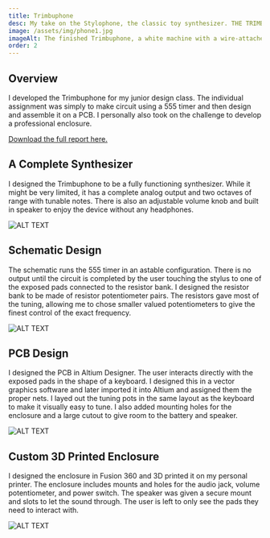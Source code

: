 ```yaml
---
title: Trimbuphone
desc: My take on the Stylophone, the classic toy synthesizer. THE TRIMBUPHONE!
image: /assets/img/phone1.jpg
imageAlt: The finished Trimbuphone, a white machine with a wire-attached pen
order: 2
---
```


## Overview

I developed the Trimbuphone for my junior design class. The individual assignment was simply to make circuit using a 555 timer and then design and assemble it on a PCB. I personally also took on the challenge to develop a professional enclosure.

[Download the full report here.](https://www.erictrimbur.com/s/555_Report.pdf)

## A Complete Synthesizer

I designed the Trimbuphone to be a fully functioning synthesizer. While it might be very limited, it has a complete analog output and two octaves of range with tunable notes. There is also an adjustable volume knob and built in speaker to enjoy the device without any headphones.

![ALT TEXT](/assets/img/phone1.jpg)

## Schematic Design

The schematic runs the 555 timer in an astable configuration. There is no output until the circuit is completed by the user touching the stylus to one of the exposed pads connected to the resistor bank. I designed the resistor bank to be made of resistor potentiometer pairs. The resistors gave most of the tuning, allowing me to chose smaller valued potentiometers to give the finest control of the exact frequency.

![ALT TEXT](/assets/img/phone2.png)

## PCB Design

I designed the PCB in Altium Designer. The user interacts directly with the exposed pads in the shape of a keyboard. I designed this in a vector graphics software and later imported it into Altium and assigned them the proper nets. I layed out the tuning pots in the same layout as the keyboard to make it visually easy to tune. I also added mounting holes for the enclosure and a large cutout to give room to the battery and speaker.

![ALT TEXT](/assets/img/phone3.png)

## Custom 3D Printed Enclosure

I designed the enclosure in Fusion 360 and 3D printed it on my personal printer. The enclosure includes mounts and holes for the audio jack, volume potentiometer, and power switch. The speaker was given a secure mount and slots to let the sound through. The user is left to only see the pads they need to interact with.

![ALT TEXT](/assets/img/phone4.jpg)
